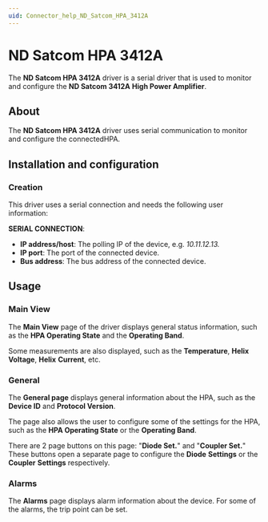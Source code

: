 ```yaml
---
uid: Connector_help_ND_Satcom_HPA_3412A
---
```


# ND Satcom HPA 3412A

The **ND Satcom HPA 3412A** driver is a serial driver that is used to monitor and configure the **ND Satcom 3412A** **High Power Amplifier**.

## About

The **ND Satcom HPA 3412A** driver uses serial communication to monitor and configure the connectedHPA.

## Installation and configuration

### Creation

This driver uses a serial connection and needs the following user information:

**SERIAL CONNECTION**:

- **IP address/host**: The polling IP of the device, e.g. *10.11.12.13.*
- **IP port**: The port of the connected device.
- **Bus address**: The bus address of the connected device.

## Usage

### Main View

The **Main View** page of the driver displays general status information, such as the **HPA Operating State** and the **Operating Band**.

Some measurements are also displayed, such as the **Temperature**, **Helix** **Voltage**, **Helix** **Current**, etc.

### General

The **General page** displays general information about the HPA, such as the **Device ID** and **Protocol Version**.

The page also allows the user to configure some of the settings for the HPA, such as the **HPA Operating State** or the **Operating Band**.

There are 2 page buttons on this page: "**Diode Set.**" and "**Coupler Set.**" These buttons open a separate page to configure the **Diode** **Settings** or the **Coupler** **Settings** respectively.

### Alarms

The **Alarms** page displays alarm information about the device. For some of the alarms, the trip point can be set.
